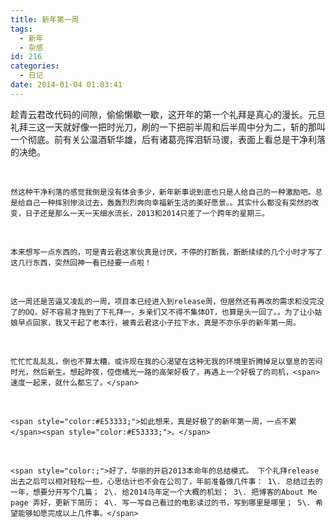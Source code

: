 ```yaml
---
title: 新年第一周
tags:
  - 新年
  - 杂感
id: 216
categories:
  - 日记
date: 2014-01-04 01:03:41
---
```


趁青云君改代码的间隙，偷偷懒歇一歇，这开年的第一个礼拜是真心的漫长。元旦礼拜三这一天就好像一把时光刀，刷的一下把前半周和后半周中分为二，斩的那叫一个彻底。前有关公温酒斩华雄，后有诸葛亮挥泪斩马谡，表面上看总是干净利落的决绝。

&nbsp;

	然这种干净利落的感觉我倒是没有体会多少，新年新事说到底也只是人给自己的一种激励吧。总是给自己一种挥别惨淡过去，轰轰烈烈奔向幸福新生活的美好愿景。。其实什么都没有突然的改变，日子还是那么一天一天细水流长，2013和2014只差了一个跨年的星期三。

&nbsp;

	本来想写一点东西的，可是青云君这家伙真是讨厌，不停的打断我，断断续续的几个小时才写了这几行东西，突然回神一看已经要一点啦！

&nbsp;

	这一周还是苦逼又凌乱的一周，项目本已经进入到release周，但居然还有再改的需求和没完没了的OQ，好不容易才拖到了下礼拜一，乡亲们又不得不集体OT，也算是头一回了。。为了让小姑娘早点回家，我又干起了老本行，被青云君这小子拉下水，真是不亦乐乎的新年第一周。

&nbsp;

	忙忙忙乱乱乱，倒也不算太糟，或许现在我的心渴望在这种无我的环境里折腾掉足以窒息的苦闷时光，然后新生。想起昨夜，倥偬橘光一路的高架好极了，再遇上一个好极了的司机，<span>速度一起来，就什么都忘了。</span> 

&nbsp;

	<span style="color:#E53333;">如此想来，真是好极了的新年第一周，一点不累</span><span style="color:#E53333;">。</span> 

&nbsp;

	<span style="color:;">好了，华丽的开启2013本命年的总结模式。 下个礼拜release出去之后可以相对轻松一些，心思估计也不会在公司了，年前准备做几件事： 1\. 总结过去的一年，想要分开写个几篇； 2\. 给2014马年定一个大概的机划； 3\. 把博客的About Me page 弄好，更新下简历； 4\. 写一写自己看过的电影读过的书，写到哪里是哪里； 5\. 希望能够如愿完成以上几件事。</span> 

&nbsp;